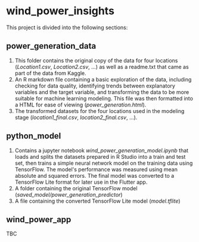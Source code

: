 # wind_power_insights

This project is divided into the following sections:

## power_generation_data

1. This folder contains the original copy of the data for four locations (*Location1.csv*, *Location2.csv*, ...) as well as a readme.txt that came as part of the data from Kaggle.
2. An R markdown file containing a basic exploration of the data, including checking for data quality, identifying trends between explanatory variables and the target variable, and transforming the data to be more suitable for machine learning modeling. This file was then formatted into a HTML for ease of viewing (*power_generation.html*).
3. The transformed datasets for the four locations used in the modeling stage (*location1_final.csv*, *location2_final.csv*, ...).

## python_model

1. Contains a jupyter notebook *wind_power_generation_model.ipynb* that loads and splits the datasets prepared in R Studio into a train and test set, then trains a simple neural network model on the training data using TensorFlow. The model's performance was measured using mean absolute and squared errors. The final model was converted to a TensorFlow Lite format for later use in the Flutter app.
2. A folder containing the original TensorFlow model (*saved_model/power_generation_predictor*)
3. A file containing the converted TensorFlow Lite model (*model.tflite*)

## wind_power_app

TBC
   
